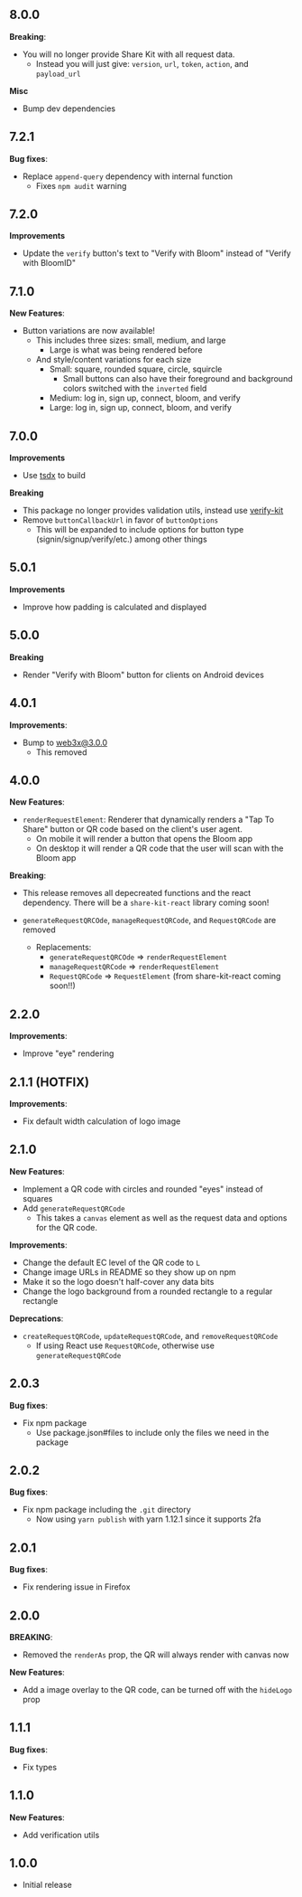 ## 8.0.0

**Breaking**:

- You will no longer provide Share Kit with all request data.
  - Instead you will just give: `version`, `url`, `token`, `action`, and `payload_url`

**Misc**

- Bump dev dependencies

## 7.2.1

**Bug fixes**:

- Replace `append-query` dependency with internal function
  - Fixes `npm audit` warning

## 7.2.0

**Improvements**

- Update the `verify` button's text to "Verify with Bloom" instead of "Verify with BloomID"

## 7.1.0

**New Features**:

- Button variations are now available!
  - This includes three sizes: small, medium, and large
    - Large is what was being rendered before
  - And style/content variations for each size
    - Small: square, rounded square, circle, squircle
      - Small buttons can also have their foreground and background colors switched with the `inverted` field
    - Medium: log in, sign up, connect, bloom, and verify
    - Large: log in, sign up, connect, bloom, and verify

## 7.0.0

**Improvements**

- Use [tsdx](https://github.com/palmerhq/tsdx) to build

**Breaking**

- This package no longer provides validation utils, instead use [verify-kit](https://github.com/hellobloom/verify-kit)
- Remove `buttonCallbackUrl` in favor of `buttonOptions`
  - This will be expanded to include options for button type (signin/signup/verify/etc.) among other things

## 5.0.1

**Improvements**

- Improve how padding is calculated and displayed

## 5.0.0

**Breaking**

- Render "Verify with Bloom" button for clients on Android devices

## 4.0.1

**Improvements**:

- Bump to web3x@3.0.0
  - This removed

## 4.0.0

**New Features**:

- `renderRequestElement`: Renderer that dynamically renders a "Tap To Share" button or QR code based on the client's user agent.
  - On mobile it will render a button that opens the Bloom app
  - On desktop it will render a QR code that the user will scan with the Bloom app

**Breaking**:

- This release removes all depecreated functions and the react dependency. There will be a `share-kit-react` library coming soon!

- `generateRequestQRCOde`, `manageRequestQRCode`, and `RequestQRCode` are removed
  - Replacements:
    - `generateRequestQRCOde` => `renderRequestElement`
    - `manageRequestQRCode` => `renderRequestElement`
    - `RequestQRCode` => `RequestElement` (from share-kit-react coming soon!!)

## 2.2.0

**Improvements**:

- Improve "eye" rendering

## 2.1.1 (HOTFIX)

**Improvements**:

- Fix default width calculation of logo image

## 2.1.0

**New Features**:

- Implement a QR code with circles and rounded "eyes" instead of squares
- Add `generateRequestQRCode`
  - This takes a `canvas` element as well as the request data and options for the QR code.

**Improvements**:

- Change the default EC level of the QR code to `L`
- Change image URLs in README so they show up on npm
- Make it so the logo doesn't half-cover any data bits
- Change the logo background from a rounded rectangle to a regular rectangle

**Deprecations**:

- `createRequestQRCode`, `updateRequestQRCode`, and `removeRequestQRCode`
  - If using React use `RequestQRCode`, otherwise use `generateRequestQRCode`

## 2.0.3

**Bug fixes**:

- Fix npm package
  - Use package.json#files to include only the files we need in the package

## 2.0.2

**Bug fixes**:

- Fix npm package including the `.git` directory
  - Now using `yarn publish` with yarn 1.12.1 since it supports 2fa

## 2.0.1

**Bug fixes**:

- Fix rendering issue in Firefox

## 2.0.0

**BREAKING**:

- Removed the `renderAs` prop, the QR will always render with canvas now

**New Features**:

- Add a image overlay to the QR code, can be turned off with the `hideLogo` prop

## 1.1.1

**Bug fixes**:

- Fix types

## 1.1.0

**New Features**:

- Add verification utils

## 1.0.0

- Initial release
